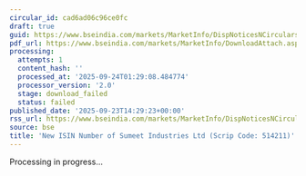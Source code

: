 ```yaml
---
circular_id: cad6ad06c96ce0fc
draft: true
guid: https://www.bseindia.com/markets/MarketInfo/DispNoticesNCirculars.aspx?Noticeid={A1B17AC7-853E-4CA1-8EB7-805083ABC1F6}&noticeno=20250923-69&dt=09/23/2025&icount=69&totcount=84&flag=0
pdf_url: https://www.bseindia.com/markets/MarketInfo/DownloadAttach.aspx?id=20250923-69&attachedId=
processing:
  attempts: 1
  content_hash: ''
  processed_at: '2025-09-24T01:29:08.484774'
  processor_version: '2.0'
  stage: download_failed
  status: failed
published_date: '2025-09-23T14:29:23+00:00'
rss_url: https://www.bseindia.com/markets/MarketInfo/DispNoticesNCirculars.aspx?Noticeid={A1B17AC7-853E-4CA1-8EB7-805083ABC1F6}&noticeno=20250923-69&dt=09/23/2025&icount=69&totcount=84&flag=0
source: bse
title: 'New ISIN Number of Sumeet Industries Ltd (Scrip Code: 514211)'
---
```


Processing in progress...